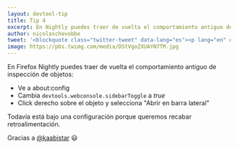 ```yaml
---
layout: devtool-tip
title: Tip 4
excerpt: En Nightly puedes traer de vuelta el comportamiento antiguo de inspección de objetos.
author: nicolaschevobbe
tweet: '<blockquote class="twitter-tweet" data-lang="es"><p lang="en" dir="ltr">On <a href="https://twitter.com/FirefoxNightly?ref_src=twsrc%5Etfw">@FirefoxNightly</a> , you can bring back the old object inspection behavior:<br>- go to about:config<br>- flip `devtools.webconsole.sidebarToggle` to true<br>- right-click on object and select &quot;open in sidebar&quot;<br><br>Still under flag because we want to gather feedback.<br><br>Thanks <a href="https://twitter.com/kaabistar?ref_src=twsrc%5Etfw">@kaabistar</a> 😃 <a href="https://t.co/0nLyxsTO7v">pic.twitter.com/0nLyxsTO7v</a></p>&mdash; Nicolas CHEVOBBE (@nicolaschevobbe) <a href="https://twitter.com/nicolaschevobbe/status/948949769073938432?ref_src=twsrc%5Etfw">4 de enero de 2018</a></blockquote>'
image: https://pbs.twimg.com/media/DStVgoZXUAYN7TM.jpg
---
```


En Firefox Nightly puedes traer de vuelta el comportamiento antiguo de inspección de objetos:

- Ve a about:config
- Cambia `devtools.webconsole.sidebarToggle` a *true*
- Click derecho sobre el objeto y selecciona "Abrir en barra lateral"

Todavía está bajo una configuración porque queremos recabar retroalimentación.

Gracias a [@kaabistar][kaabistar_twitter] 😃

[kaabistar_twitter]: https://twitter.com/kaabistar
